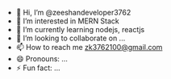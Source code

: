 - 👋 Hi, I’m @zeeshandeveloper3762
- 👀 I’m interested in MERN Stack
- 🌱 I’m currently learning nodejs, reactjs
- 💞️ I’m looking to collaborate on ...
- 📫 How to reach me zk3762100@gmail.com
- 😄 Pronouns: ...
- ⚡ Fun fact: ...

<!---
zeeshandeveloper3762/zeeshandeveloper3762 is a ✨ special ✨ repository because its `README.md` (this file) appears on your GitHub profile.
You can click the Preview link to take a look at your changes.
--->
